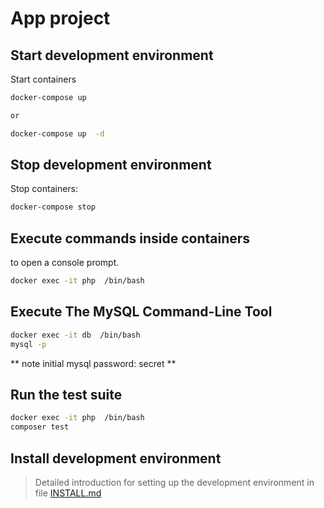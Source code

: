 # App project

## Start development environment

Start containers

```bash
docker-compose up

or

docker-compose up  -d
```

## Stop development environment

Stop containers:
```bash
docker-compose stop
```

## Execute commands inside containers

to open a console prompt.
```bash
docker exec -it php  /bin/bash
```
## Execute The MySQL Command-Line Tool
```bash
docker exec -it db  /bin/bash
mysql -p       
```
** note initial mysql password: secret **

## Run the test suite
```bash
docker exec -it php  /bin/bash
composer test
```

## Install development environment
>Detailed introduction for setting up the development environment in file
[INSTALL.md](INSTALL.md)

